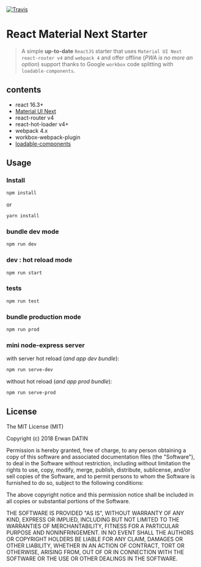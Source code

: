 [![Travis](https://img.shields.io/travis/rust-lang/rust.svg)](https://github.com/MacKentoch/react-material-ui-next-starter.git)

# React Material Next Starter


> A simple **up-to-date** `ReactJS` starter that uses `Material UI Next` `react-router v4` and `webpack 4` and offer offline (*PWA is no more an option*) support thanks to Google `workbox` code splitting with `loadable-components`.


## contents

- react 16.3+
- [Material UI Next](https://material-ui-next.com/)
- react-router v4
- react-hot-loader v4+
- webpack 4.x
- workbox-webpack-plugin
- [loadable-components](https://github.com/smooth-code/loadable-components)

## Usage

### Install

```bash
npm install
```
or

```bash
yarn install
```

### bundle dev mode

```bash
npm run dev
```

### dev : hot reload mode

```bash
npm run start
```

### tests

```bash
npm run test
```

### bundle production mode


```bash
npm run prod
```

### mini node-express server

with server hot reload (*and app dev bundle*):
```bash
npm run serve-dev
```

without hot reload (*and app prod bundle*):
```bash
npm run serve-prod
```

 ## License

 The MIT License (MIT)

 Copyright (c) 2018 Erwan DATIN

 Permission is hereby granted, free of charge, to any person obtaining a copy of this software and associated documentation files (the "Software"), to deal in the Software without restriction, including without limitation the rights to use, copy, modify, merge, publish, distribute, sublicense, and/or sell copies of the Software, and to permit persons to whom the Software is furnished to do so, subject to the following conditions:

 The above copyright notice and this permission notice shall be included in all copies or substantial portions of the Software.

 THE SOFTWARE IS PROVIDED "AS IS", WITHOUT WARRANTY OF ANY KIND, EXPRESS OR IMPLIED, INCLUDING BUT NOT LIMITED TO THE WARRANTIES OF MERCHANTABILITY, FITNESS FOR A PARTICULAR PURPOSE AND NONINFRINGEMENT. IN NO EVENT SHALL THE AUTHORS OR COPYRIGHT HOLDERS BE LIABLE FOR ANY CLAIM, DAMAGES OR OTHER LIABILITY, WHETHER IN AN ACTION OF CONTRACT, TORT OR OTHERWISE, ARISING FROM, OUT OF OR IN CONNECTION WITH THE SOFTWARE OR THE USE OR OTHER DEALINGS IN THE SOFTWARE.
